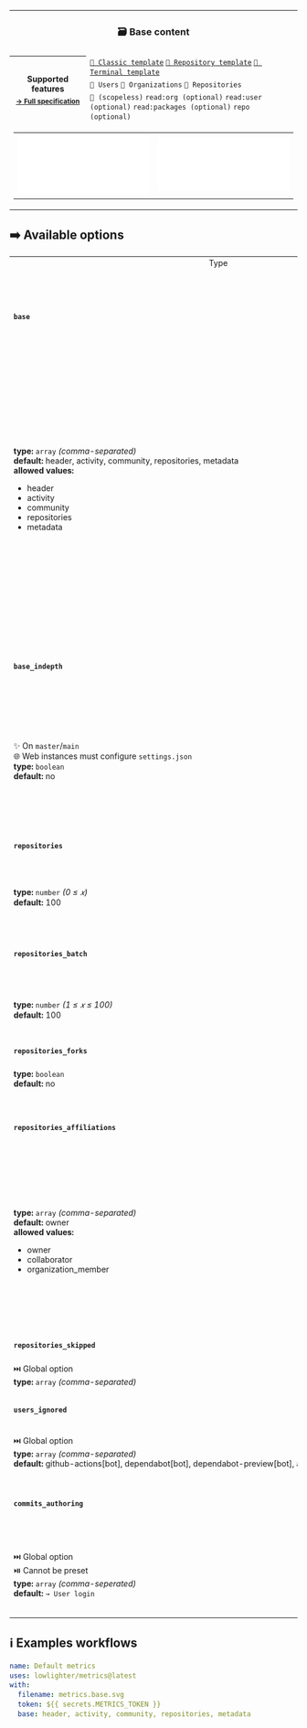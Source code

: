<!--header-->
<table>
  <tr><th colspan="2"><h3>🗃️ Base content</h3></th></tr>
  <tr><td colspan="2" align="center"></td></tr>
  <tr>
    <th rowspan="3">Supported features<br><sub><a href="metadata.yml">→ Full specification</a></sub></th>
    <td><a href="/source/templates/classic/README.md"><code>📗 Classic template</code></a> <a href="/source/templates/repository/README.md"><code>📘 Repository template</code></a> <a href="/source/templates/terminal/README.md"><code>📙 Terminal template</code></a></td>
  </tr>
  <tr>
    <td><code>👤 Users</code> <code>👥 Organizations</code> <code>📓 Repositories</code></td>
  </tr>
  <tr>
    <td><code>🔑 (scopeless)</code> <code>read:org (optional)</code> <code>read:user (optional)</code> <code>read:packages (optional)</code> <code>repo (optional)</code></td>
  </tr>
  <tr>
<td colspan="2"><table><tr>
<td align="center">
<img src="https://github.com/lowlighter/metrics/blob/examples/metrics.classic.svg" alt=""></img>
</td>
<td align="center">
<img src="https://github.com/lowlighter/metrics/blob/examples/metrics.organization.svg" alt=""></img>
</td>
</tr></table></td>
  </tr>
</table>
<!--/header-->

## ➡️ Available options

<!--options-->
<table>
  <tr>
    <td align="center" nowrap="nowrap">Type</i></td><td align="center" nowrap="nowrap">Description</td>
  </tr>
  <tr>
    <td nowrap="nowrap"><h4><code>base</code></h4></td>
    <td rowspan="2"><p>Base content</p>
<p>The following sections are supported:</p>
<ul>
<li><code>header</code>, which usually contains username, two-week commits calendars and a few additional data</li>
<li><code>activity</code>, which contains recent activity (commits, pull requests, issues, etc.)</li>
<li><code>community</code>, which contains community stats (following, sponsors, organizations, etc.)</li>
<li><code>repositories</code>, which contains repositories stats (license, forks, stars, etc.)</li>
<li><code>metadata</code>, which contains informations about generated metrics</li>
</ul>
<p>These are all enabled by default, but it is possible to explicitely opt out from them.</p>
<img width="900" height="1" alt=""></td>
  </tr>
  <tr>
    <td nowrap="nowrap"><b>type:</b> <code>array</code>
<i>(comma-separated)</i>
<br>
<b>default:</b> header, activity, community, repositories, metadata<br>
<b>allowed values:</b><ul><li>header</li><li>activity</li><li>community</li><li>repositories</li><li>metadata</li></ul></td>
  </tr>
  <tr>
    <td nowrap="nowrap"><h4><code>base_indepth</code></h4></td>
    <td rowspan="2"><p>Indepth mode</p>
<p>Enabling this will consume additional API queries to fetch more data.
This currently improves the accuracy of the following statistics:</p>
<ul>
<li>total commits</li>
<li>total issues</li>
<li>total pull requests</li>
<li>total pull requests reviews</li>
<li>total repositories contributed to</li>
</ul>
<img width="900" height="1" alt=""></td>
  </tr>
  <tr>
    <td nowrap="nowrap">✨ On <code>master</code>/<code>main</code><br>
🌐 Web instances must configure <code>settings.json</code><br>
<b>type:</b> <code>boolean</code>
<br>
<b>default:</b> no<br></td>
  </tr>
  <tr>
    <td nowrap="nowrap"><h4><code>repositories</code></h4></td>
    <td rowspan="2"><p>Repositories to fetch</p>
<p>A higher value result in more accurate metrics but can hit GitHub API rate-limit more easily (especially with a lot of plugins enabled)</p>
<img width="900" height="1" alt=""></td>
  </tr>
  <tr>
    <td nowrap="nowrap"><b>type:</b> <code>number</code>
<i>(0 ≤
𝑥)</i>
<br>
<b>default:</b> 100<br></td>
  </tr>
  <tr>
    <td nowrap="nowrap"><h4><code>repositories_batch</code></h4></td>
    <td rowspan="2"><p>Repositories to fetch at a time</p>
<p>If you receive <code>Something went wrong while executing your query</code> (which is usually caused by API timeout),
try lowering this value.</p>
<img width="900" height="1" alt=""></td>
  </tr>
  <tr>
    <td nowrap="nowrap"><b>type:</b> <code>number</code>
<i>(1 ≤
𝑥
≤ 100)</i>
<br>
<b>default:</b> 100<br></td>
  </tr>
  <tr>
    <td nowrap="nowrap"><h4><code>repositories_forks</code></h4></td>
    <td rowspan="2"><p>Include forks</p>
<img width="900" height="1" alt=""></td>
  </tr>
  <tr>
    <td nowrap="nowrap"><b>type:</b> <code>boolean</code>
<br>
<b>default:</b> no<br></td>
  </tr>
  <tr>
    <td nowrap="nowrap"><h4><code>repositories_affiliations</code></h4></td>
    <td rowspan="2"><p>Repositories affiliations</p>
<ul>
<li><code>owner</code>: owned repositories</li>
<li><code>collaborator</code>: repositories with push access</li>
<li><code>organization_member</code>: repositories from an organization where user is a member</li>
</ul>
<p>Some plugin outputs may be affected by this setting too.</p>
<p>Set to <code>&quot;&quot;</code> to disable and fetch all repositories related to you.
Broad affiliation will result in less representative metrics.</p>
<img width="900" height="1" alt=""></td>
  </tr>
  <tr>
    <td nowrap="nowrap"><b>type:</b> <code>array</code>
<i>(comma-separated)</i>
<br>
<b>default:</b> owner<br>
<b>allowed values:</b><ul><li>owner</li><li>collaborator</li><li>organization_member</li></ul></td>
  </tr>
  <tr>
    <td nowrap="nowrap"><h4><code>repositories_skipped</code></h4></td>
    <td rowspan="2"><p>Default skipped repositories</p>
<img width="900" height="1" alt=""></td>
  </tr>
  <tr>
    <td nowrap="nowrap">⏭️ Global option<br>
<b>type:</b> <code>array</code>
<i>(comma-separated)</i>
<br></td>
  </tr>
  <tr>
    <td nowrap="nowrap"><h4><code>users_ignored</code></h4></td>
    <td rowspan="2"><p>Default ignored users</p>
<p>Note that email are supported only commits-related elements.</p>
<img width="900" height="1" alt=""></td>
  </tr>
  <tr>
    <td nowrap="nowrap">⏭️ Global option<br>
<b>type:</b> <code>array</code>
<i>(comma-separated)</i>
<br>
<b>default:</b> github-actions[bot], dependabot[bot], dependabot-preview[bot], actions-user, action@github.com<br></td>
  </tr>
  <tr>
    <td nowrap="nowrap"><h4><code>commits_authoring</code></h4></td>
    <td rowspan="2"><p>Identifiers that has been used for authoring commits</p>
<p>Specify names, surnames, username, email addresses that has been used in the past that can be used to detect commits ownerships in some plugins</p>
<img width="900" height="1" alt=""></td>
  </tr>
  <tr>
    <td nowrap="nowrap">⏭️ Global option<br>
⏯️ Cannot be preset<br>
<b>type:</b> <code>array</code>
<i>(comma-seperated)</i>
<br>
<b>default:</b> <code>→ User login</code><br></td>
  </tr>
</table>
<!--/options-->

## ℹ️ Examples workflows

<!--examples-->
```yaml
name: Default metrics
uses: lowlighter/metrics@latest
with:
  filename: metrics.base.svg
  token: ${{ secrets.METRICS_TOKEN }}
  base: header, activity, community, repositories, metadata

```
<!--/examples-->
